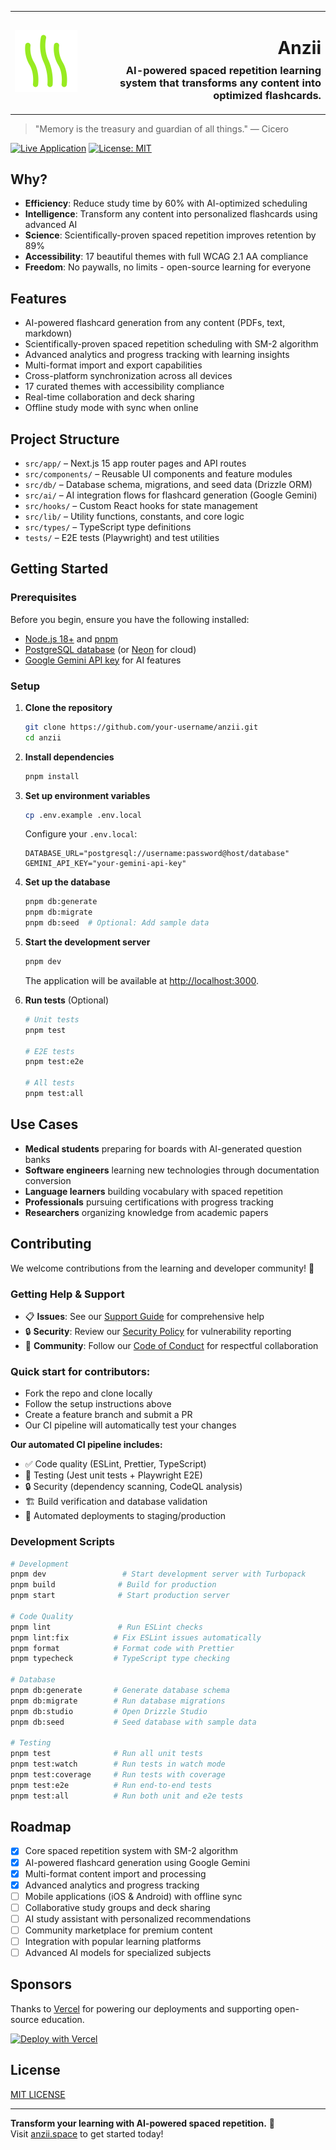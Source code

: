 <table width="100%">
  <tr>
    <td align="left" width="120">
      <img src="public/logo.png" alt="Anzii Logo" width="100" />
    </td>
    <td align="right">
      <h1>Anzii</h1>
      <h3 style="margin-top: -10px;">AI-powered spaced repetition learning system that transforms any content into optimized flashcards.</h3>
    </td>
  </tr>
</table>

> "Memory is the treasury and guardian of all things." — Cicero

[![Live Application](https://img.shields.io/badge/Live-App-green)](https://anzii.space)
[![License: MIT](https://img.shields.io/badge/License-MIT-blue.svg)](LICENSE)

## Why?

- **Efficiency**: Reduce study time by 60% with AI-optimized scheduling
- **Intelligence**: Transform any content into personalized flashcards using advanced AI
- **Science**: Scientifically-proven spaced repetition improves retention by 89%
- **Accessibility**: 17 beautiful themes with full WCAG 2.1 AA compliance
- **Freedom**: No paywalls, no limits - open-source learning for everyone

## Features

- AI-powered flashcard generation from any content (PDFs, text, markdown)
- Scientifically-proven spaced repetition scheduling with SM-2 algorithm
- Advanced analytics and progress tracking with learning insights
- Multi-format import and export capabilities
- Cross-platform synchronization across all devices
- 17 curated themes with accessibility compliance
- Real-time collaboration and deck sharing
- Offline study mode with sync when online

## Project Structure

- `src/app/` – Next.js 15 app router pages and API routes
- `src/components/` – Reusable UI components and feature modules
- `src/db/` – Database schema, migrations, and seed data (Drizzle ORM)
- `src/ai/` – AI integration flows for flashcard generation (Google Gemini)
- `src/hooks/` – Custom React hooks for state management
- `src/lib/` – Utility functions, constants, and core logic
- `src/types/` – TypeScript type definitions
- `tests/` – E2E tests (Playwright) and test utilities

## Getting Started

### Prerequisites

Before you begin, ensure you have the following installed:

- [Node.js 18+](https://nodejs.org/en/) and [pnpm](https://pnpm.io/installation)
- [PostgreSQL database](https://www.postgresql.org/download/) (or [Neon](https://neon.tech/) for cloud)
- [Google Gemini API key](https://ai.google.dev/) for AI features

### Setup

1. **Clone the repository**

   ```bash
   git clone https://github.com/your-username/anzii.git
   cd anzii
   ```

2. **Install dependencies**

   ```bash
   pnpm install
   ```

3. **Set up environment variables**

   ```bash
   cp .env.example .env.local
   ```

   Configure your `.env.local`:

   ```env
   DATABASE_URL="postgresql://username:password@host/database"
   GEMINI_API_KEY="your-gemini-api-key"
   ```

4. **Set up the database**

   ```bash
   pnpm db:generate
   pnpm db:migrate
   pnpm db:seed  # Optional: Add sample data
   ```

5. **Start the development server**

   ```bash
   pnpm dev
   ```

   The application will be available at [http://localhost:3000](http://localhost:3000).

6. **Run tests** (Optional)

   ```bash
   # Unit tests
   pnpm test

   # E2E tests
   pnpm test:e2e

   # All tests
   pnpm test:all
   ```

## Use Cases

- **Medical students** preparing for boards with AI-generated question banks
- **Software engineers** learning new technologies through documentation conversion
- **Language learners** building vocabulary with spaced repetition
- **Professionals** pursuing certifications with progress tracking
- **Researchers** organizing knowledge from academic papers

## Contributing

We welcome contributions from the learning and developer community! 🎉

### Getting Help & Support

- 📋 **Issues**: See our [Support Guide](.github/SUPPORT.md) for comprehensive help
- 🔒 **Security**: Review our [Security Policy](.github/SECURITY.md) for vulnerability reporting
- 🤝 **Community**: Follow our [Code of Conduct](.github/CONTRIBUTING.md) for respectful collaboration

### Quick start for contributors:

- Fork the repo and clone locally
- Follow the setup instructions above
- Create a feature branch and submit a PR
- Our CI pipeline will automatically test your changes

**Our automated CI pipeline includes:**

- ✅ Code quality (ESLint, Prettier, TypeScript)
- 🧪 Testing (Jest unit tests + Playwright E2E)
- 🔒 Security (dependency scanning, CodeQL analysis)
- 🏗️ Build verification and database validation
- 🚀 Automated deployments to staging/production

### Development Scripts

```bash
# Development
pnpm dev                 # Start development server with Turbopack
pnpm build              # Build for production
pnpm start              # Start production server

# Code Quality
pnpm lint               # Run ESLint checks
pnpm lint:fix          # Fix ESLint issues automatically
pnpm format            # Format code with Prettier
pnpm typecheck         # TypeScript type checking

# Database
pnpm db:generate       # Generate database schema
pnpm db:migrate        # Run database migrations
pnpm db:studio         # Open Drizzle Studio
pnpm db:seed           # Seed database with sample data

# Testing
pnpm test              # Run all unit tests
pnpm test:watch        # Run tests in watch mode
pnpm test:coverage     # Run tests with coverage
pnpm test:e2e          # Run end-to-end tests
pnpm test:all          # Run both unit and e2e tests
```

## Roadmap

- [x] Core spaced repetition system with SM-2 algorithm
- [x] AI-powered flashcard generation using Google Gemini
- [x] Multi-format content import and processing
- [x] Advanced analytics and progress tracking
- [ ] Mobile applications (iOS & Android) with offline sync
- [ ] Collaborative study groups and deck sharing
- [ ] AI study assistant with personalized recommendations
- [ ] Community marketplace for premium content
- [ ] Integration with popular learning platforms
- [ ] Advanced AI models for specialized subjects

## Sponsors

Thanks to [Vercel](https://vercel.com?utm_source=github-anzii&utm_campaign=oss) for powering our deployments and supporting open-source education.

[![Deploy with Vercel](https://vercel.com/button)](https://vercel.com/new/clone?repository-url=https%3A%2F%2Fgithub.com%2Fyour-username%2Fanzii&project-name=anzii&repository-name=anzii)

## License

[MIT LICENSE](LICENSE)

---

**Transform your learning with AI-powered spaced repetition.** 🚀  
Visit [anzii.space](https://anzii.space) to get started today!
